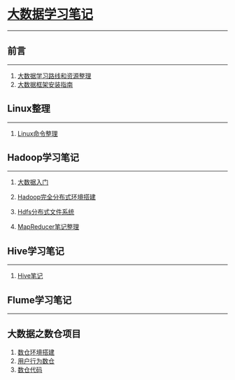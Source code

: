 # [大数据学习笔记](https://github.com/justdoitMr/BigData_doc/blob/master/Hadoop%E5%9F%BA%E7%A1%80%E5%AD%A6%E4%B9%A0.md)
***
## 前言
***
1. [大数据学习路线和资源整理]()
2. [大数据框架安装指南]()



## Linux整理

***

1. [Linux命令整理](<https://github.com/justdoitMr/BigData_doc/blob/master/Notes/Linux.md>)

## Hadoop学习笔记
***
1. [大数据入门](https://github.com/justdoitMr/BigData_doc/blob/master/Notes/Hadoop%E5%85%A5%E9%97%A8%E4%BB%8B%E7%BB%8D.md)
2. [Hadoop完全分布式环境搭建](https://github.com/justdoitMr/BigData_doc/blob/master/Notes/Hadoop%E5%AE%8C%E5%85%A8%E5%88%86%E5%B8%83%E5%BC%8F%E7%8E%AF%E5%A2%83%E6%90%AD%E5%BB%BA.md)
3. [Hdfs分布式文件系统](<https://github.com/justdoitMr/BigData_doc/blob/master/Notes/%E5%88%86%E5%B8%83%E5%BC%8F%E6%96%87%E4%BB%B6%E5%AD%98%E5%82%A8%E7%B3%BB%E7%BB%9FHdfs.md>)

4. [MapReducer笔记整理](<https://github.com/justdoitMr/BigData_doc/blob/master/Notes/MapReduce.md>)




## Hive学习笔记
***

1. [Hive笔记](<https://github.com/justdoitMr/BigData_doc/blob/master/Notes/Hive.md>)







## Flume学习笔记
***



















## 大数据之数仓项目

1. [数仓环境搭建](<https://github.com/justdoitMr/BigData_doc/blob/master/Notes/%E6%95%B0%E6%8D%AE%E4%BB%93%E5%BA%93%E9%A1%B9%E7%9B%AE.md>)
2. [用户行为数仓](<https://github.com/justdoitMr/BigData_doc/blob/master/Notes/%E7%94%A8%E6%88%B7%E8%A1%8C%E4%B8%BA%E6%95%B0%E6%8D%AE%E4%BB%93%E5%BA%93.md>)
3. [数仓代码](<https://github.com/justdoitMr/BigData_doc/blob/master/Notes/%E6%95%B0%E6%8D%AE%E4%BB%93%E5%BA%93%E4%BB%A3%E7%A0%81.md>)

